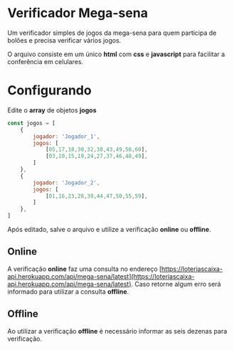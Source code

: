 # Verificador Mega-sena

Um verificador simples de jogos da mega-sena para quem participa de bolões e precisa verificar vários jogos.

O arquivo consiste em um único **html** com **css** e **javascript** para facilitar a conferência em celulares.

# Configurando

Edite o **array** de objetos **jogos**
```javascript
const jogos = [
	{
		jogador: 'Jogador_1',
		jogos: [
			[05,17,18,30,32,38,43,49,56,60],
			[03,10,15,19,24,27,37,46,48,49],
		]
	},
	{
		jogador: 'Jogador_2',
		jogos: [
			[01,16,23,28,39,44,47,50,55,59],
		]
	},
]
```
Após editado, salve o arquivo e utilize a verificação **online** ou **offline**.

## Online
A verificação **online** faz uma consulta no endereço [https://loteriascaixa-api.herokuapp.com/api/mega-sena/latest](https://loteriascaixa-api.herokuapp.com/api/mega-sena/latest).
Caso retorne algum erro será informado para utilizar a consulta **offline**.

## Offline
Ao utilizar a verificação **offline** é necessário informar as seis dezenas para verificação.